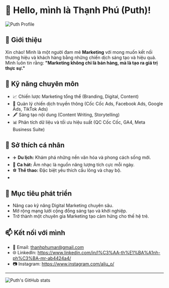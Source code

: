# 👋 Hello, mình là Thạnh Phú (Puth)!
![Puth Profile](assets/IMG_4405.JPG)

## 🎯 Giới thiệu
Xin chào! Mình là một người đam mê **Marketing** với mong muốn kết nối thương hiệu và khách hàng bằng những chiến dịch sáng tạo và hiệu quả.  
Mình luôn tin rằng: **"Marketing không chỉ là bán hàng, mà là tạo ra giá trị thực sự."**

## 🌟 Kỹ năng chuyên môn
- 📈 Chiến lược Marketing tổng thể (Branding, Digital, Content)
- 🎯 Quản lý chiến dịch truyền thông (Cốc Cốc Ads, Facebook Ads, Google Ads, TikTok Ads)
- 🖋️ Sáng tạo nội dung (Content Writing, Storytelling)
- 📊 Phân tích dữ liệu và tối ưu hiệu suất (QC Cốc Cốc, GA4, Meta Business Suite)

## 🎵 Sở thích cá nhân
- ✈️ **Du lịch:** Khám phá những nền văn hóa và phong cách sống mới.
- 🎤 **Ca hát:** Âm nhạc là nguồn năng lượng tích cực mỗi ngày.
- ⚽ **Thể thao:** Đặc biệt yêu thích cầu lông và chạy bộ.
- 

## 🚀 Mục tiêu phát triển
- Nâng cao kỹ năng Digital Marketing chuyên sâu.
- Mở rộng mạng lưới cộng đồng sáng tạo và khởi nghiệp.
- Trở thành một chuyên gia Marketing tạo cảm hứng cho thế hệ trẻ.

## 📫 Kết nối với mình
- 📧 Email: thanhphumar@gmail.com
- 🌐 LinkedIn: https://www.linkedin.com/in/l%C3%AA-th%E1%BA%A1nh-ph%C3%BA-mr-ab4424a4/
- 📷 Instagram: https://www.instagram.com/aliu_o/

---

![Puth's GitHub stats](https://github-readme-stats.vercel.app/api?username=Puth8&show_icons=true&theme=tokyonight)



<!---
Puth8/Puth8 is a ✨ special ✨ repository because its `README.md` (this file) appears on your GitHub profile.
You can click the Preview link to take a look at your changes.
--->
